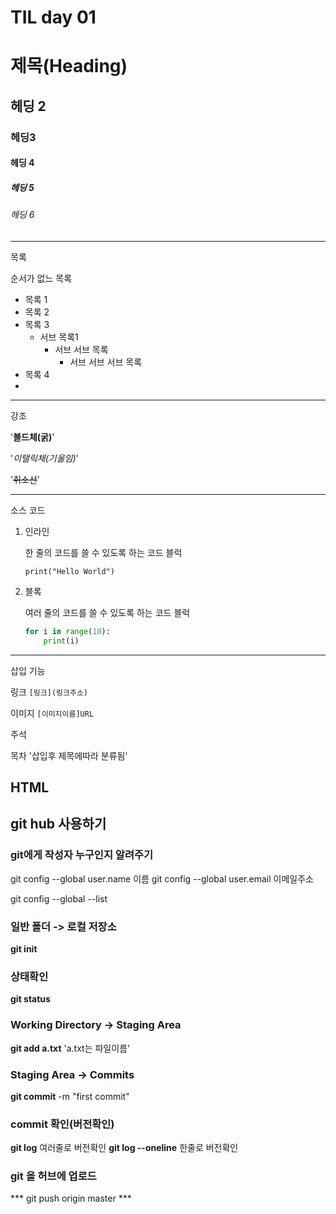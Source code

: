 # TIL day 01
# 제목(Heading)

## 헤딩 2

### 헤딩3

#### 헤딩 4

##### 헤딩 5

###### 헤딩 6

---

목록

순서가 없느 목록

- 목록 1
- 목록 2
- 목록 3
  - 서브 목록1
    - 서브 서브 목록
      - 서브 서브 서브 목록
- 목록 4
- 

---

강조

'**볼드체(굵)**'

'*이탤릭체(기울임)*'

'~~취소선~~'

---

소스 코드

1. 인라인

   한 줄의 코드를 쓸 수 있도록 하는 코드 블럭

   `print("Hello World")`

2. 블록

   여러 줄의 코드를 쓸 수 있도록 하는 코드 블럭

   ```python
   for i in range(10):
       print(i)	
   ```

---
삽입 기능

링크 `[링크](링크주소)`

이미지 `[이미지이름]URL`

주석

목차 '삽입후 제목에따라 분류됨'

HTML
---
## git hub 사용하기 
### git에게 작성자 누구인지 알려주기
git config --global user.name 이름
git config --global user.email 이메일주소

git config --global --list

### 일반 폴더 -> 로컬 저장소
**git init**

### 상태확인
**git status**

### Working Directory -> Staging Area
**git add a.txt** 'a.txt는 파일이름'

### Staging Area -> Commits
**git commit** -m "first commit"

### commit 확인(버전확인)
**git log** 여러줄로 버전확인
**git log --oneline** 한줄로 버전확인

### git 을 허브에 업로드
*** git push origin master ***